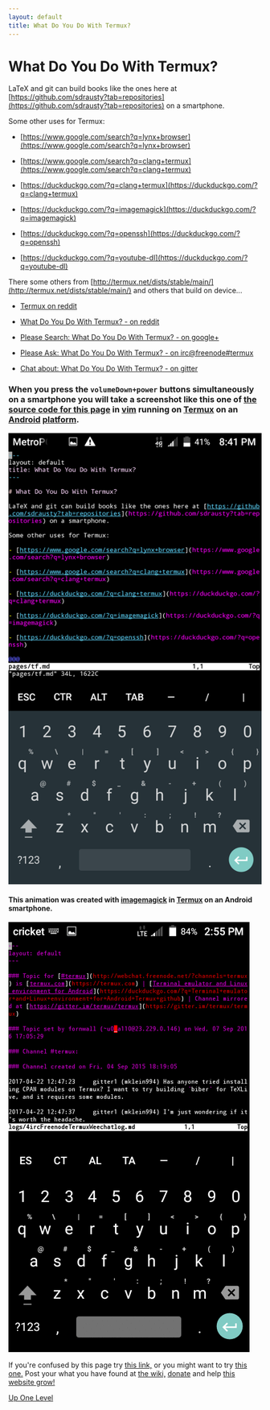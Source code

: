 ```yaml
---
layout: default
title: What Do You Do With Termux?
---
```


# What Do You Do With Termux?

LaTeX and git can build books like the ones here at [https://github.com/sdrausty?tab=repositories](https://github.com/sdrausty?tab=repositories) on a smartphone.

Some other uses for Termux: 

- [https://www.google.com/search?q=lynx+browser](https://www.google.com/search?q=lynx+browser)

- [https://www.google.com/search?q=clang+termux](https://www.google.com/search?q=clang+termux)

- [https://duckduckgo.com/?q=clang+termux](https://duckduckgo.com/?q=clang+termux)

- [https://duckduckgo.com/?q=imagemagick](https://duckduckgo.com/?q=imagemagick)

- [https://duckduckgo.com/?q=openssh](https://duckduckgo.com/?q=openssh)

- [https://duckduckgo.com/?q=youtube-dl](https://duckduckgo.com/?q=youtube-dl)

There some others from [http://termux.net/dists/stable/main/](http://termux.net/dists/stable/main/) and others that build on device...

- [Termux on reddit](https://duckduckgo.com/?q=termux+site%3Areddit.com)

- [What Do You Do With Termux? - on reddit](https://www.reddit.com/r/linux/comments/66fh4f/what_do_you_use_termux_on_android_for/)

- [Please Search: What Do You Do With Termux? - on google+](https://plus.google.com/communities/101692629528551299417)

- [Please Ask: What Do You Do With Termux? - on irc@freenode#termux](http://webchat.freenode.net/?channels=termux)

- [Chat about: What Do You Do With Termux? - on gitter](https://gitter.im/termux/termux)

### When you press the `volumeDown+power` buttons simultaneously on a smartphone you will take a screenshot like this one of [the source code for this page](https://raw.githubusercontent.com/sdrausty/sdrausty.github.io/master/pages/tf.md) in [vim](http://www.vim.org/git.php) running on [Termux](https://termux.com) on an [Android](https://developer.android.com/) [platform](https://www.google.com/search?q=platform+technology).

![Screenshot](./../bitpics/tf.png)

#### This animation was created with [imagemagick](https://www.imagemagick.org/) in [Termux](./pages/asac.html) on an Android smartphone.

![Screenshot Animation](./../bitpics/ps1.gif)

If you're confused by this page try [this link,](http://tldp.org/) or you might want to try [this one.](https://www.debian.org/doc/) Post your what you have found at [the wiki,](https://github.com/sdrausty/sdrausty.github.io/wiki) [donate](./pages/donate.md) and help [this website grow!](https://sdrausty.github.io/)

[Up One Level](./../)
